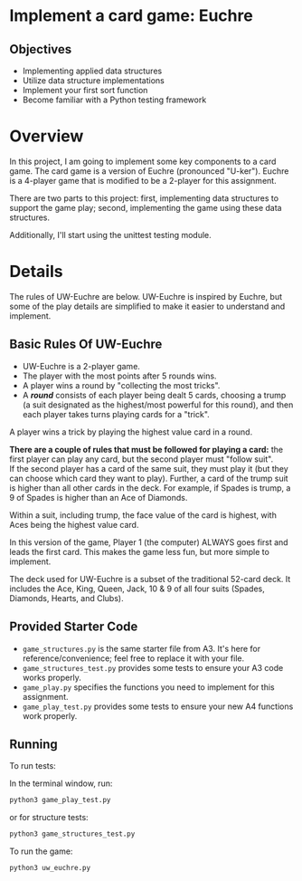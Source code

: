 # Implement a card game: Euchre


## Objectives

* Implementing applied data structures
* Utilize data structure implementations
* Implement your first sort function
* Become familiar with a Python testing framework 

# Overview

In this project, I am going to implement some key components to a card game. 
The card game is a version of Euchre (pronounced "U-ker"). Euchre is a 4-player game 
that is modified to be a 2-player for this assignment. 

There are two parts to this project: first, implementing data structures to support 
the game play; second, implementing the game using these data structures.

Additionally, I'll start using the unittest testing module.

# Details 

The rules of UW-Euchre are below. UW-Euchre is inspired by Euchre, but 
some of the play details are simplified to make it easier to understand and implement. 

## Basic Rules Of UW-Euchre

* UW-Euchre is a 2-player game. 
* The player with the most points after 5 rounds wins. 
* A player wins a round by "collecting the most tricks".
* A **_round_** consists of each player being dealt 5 cards, choosing a trump 
(a suit designated as the highest/most powerful for this round), 
and then each player takes turns playing cards for a "trick". 

A player wins a trick by playing the highest value card in a round.

**There are a couple of rules that must be followed for playing a card:** 
the first player can play any card, but the second player must "follow suit".  
If the second player has a card of the same suit, they must play it (but they can choose 
which card they want to play). Further, a card of the trump suit is higher 
than all other cards in the deck. For example, if Spades is trump, a 9 of Spades is 
higher than an Ace of Diamonds. 

Within a suit, including trump, the face value of the 
card is highest, with Aces being the highest value card.

In this version of the game, Player 1 (the computer) ALWAYS goes first and 
leads the first card. This makes the game less fun, but more simple to implement.

The deck used for UW-Euchre is a subset of the traditional 52-card deck. 
It includes the Ace, King, Queen, Jack, 10 & 9 of all four suits (Spades, Diamonds, 
Hearts, and Clubs).

## Provided Starter Code

* `game_structures.py` is the same starter file from A3. It's here for reference/convenience; feel free to replace it with your file. 
* `game_structures_test.py` provides some tests to ensure your A3 code works properly. 
* `game_play.py` specifies the functions you need to implement for this assignment. 
* `game_play_test.py` provides some tests to ensure your new A4 functions work properly.

## Running 

To run tests: 

In the terminal window, run: 

```bash
python3 game_play_test.py
```
or for structure tests: 

```bash
python3 game_structures_test.py
```

To run the game: 

```shell
python3 uw_euchre.py
```
